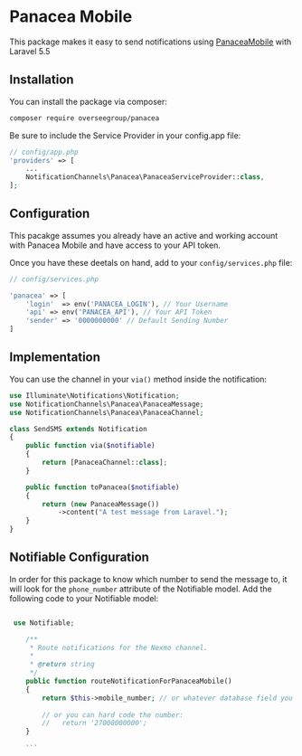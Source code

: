 # Panacea Mobile
This package makes it easy to send notifications using [PanaceaMobile](https://www.panaceamobile.com/) with Laravel 5.5

## Installation

You can install the package via composer:

```bash
composer require overseegroup/panacea
```

Be sure to include the Service Provider in your config.app file:
```php
// config/app.php
'providers' => [
    ...
    NotificationChannels\Panacea\PanaceaServiceProvider::class,
];
```


## Configuration

This pacakge assumes you already have an active and working account with Panacea Mobile and have access to your API token.

Once you have these deetals on hand, add to your `config/services.php` file:

```php
// config/services.php

'panacea' => [
    'login'  => env('PANACEA_LOGIN'), // Your Username
    'api' => env('PANACEA_API'), // Your API Token
    'sender' => '0000000000' // Default Sending Number
]
```

## Implementation

You can use the channel in your `via()` method inside the notification:

```php
use Illuminate\Notifications\Notification;
use NotificationChannels\Panacea\PanaceaMessage;
use NotificationChannels\Panacea\PanaceaChannel;

class SendSMS extends Notification
{
    public function via($notifiable)
    {
        return [PanaceaChannel::class];
    }

    public function toPanacea($notifiable)
    {
        return (new PanaceaMessage())
            ->content("A test message from Laravel.");
    }
}
```


## Notifiable Configuration

In order for this package to know which number to send the message to, it will look for the `phone_number` attribute of the Notifiable model. Add the following code to your Notifiable model:

```php

 use Notifiable;

    /**
     * Route notifications for the Nexmo channel.
     *
     * @return string
     */
    public function routeNotificationForPanaceaMobile()
    {
        return $this->mobile_number; // or whatever database field you are storing the number field under
        
        // or you can hard code the number:
        //   return '27000000000';
    }
    
    ```
